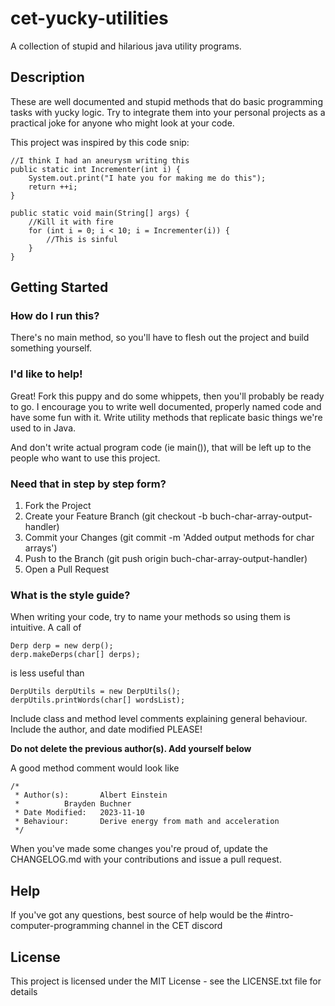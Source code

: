 # cet-yucky-utilities

A collection of stupid and hilarious java utility programs.

## Description

These are well documented and stupid methods that do basic programming tasks with yucky logic. Try to integrate them into your personal projects as a practical joke for anyone who might look at your code. 

This project was inspired by this code snip:

```
//I think I had an aneurysm writing this  
public static int Incrementer(int i) {  
	System.out.print("I hate you for making me do this");  
	return ++i;  
}  

public static void main(String[] args) {  
	//Kill it with fire  
	for (int i = 0; i < 10; i = Incrementer(i)) {  
		//This is sinful  
	}
}
```

## Getting Started

### How do I run this? 

There's no main method, so you'll have to flesh out the project and build something yourself. 

### I'd like to help!

Great! Fork this puppy and do some whippets, then you'll probably be ready to go. I encourage you to write well documented, properly named code and have some fun with it. Write utility methods that replicate basic things we're used to in Java. 

And don't write actual program code (ie main()), that will be left up to the people who want to use this project. 

### Need that in step by step form? 

1. Fork the Project
2. Create your Feature Branch (git checkout -b buch-char-array-output-handler)
3. Commit your Changes (git commit -m 'Added output methods for char arrays')
4. Push to the Branch (git push origin buch-char-array-output-handler)
5. Open a Pull Request

### What is the style guide? 

When writing your code, try to name your methods so using them is intuitive. A call of 
```
Derp derp = new derp();
derp.makeDerps(char[] derps);
```

is less useful than 

```
DerpUtils derpUtils = new DerpUtils();
derpUtils.printWords(char[] wordsList);
```

Include class and method level comments explaining general behaviour. Include the author, and date modified PLEASE! 

**Do not delete the previous author(s). Add yourself below**

A good method comment would look like 
```
/* 
 * Author(s): 		Albert Einstein 
 *			Brayden Buchner
 * Date Modified:	2023-11-10
 * Behaviour: 		Derive energy from math and acceleration 
 */
```

When you've made some changes you're proud of, update the CHANGELOG.md with your contributions and issue a pull request. 

## Help

If you've got any questions, best source of help would be the #intro-computer-programming channel in the CET discord 

## License

This project is licensed under the MIT License - see the LICENSE.txt file for details
